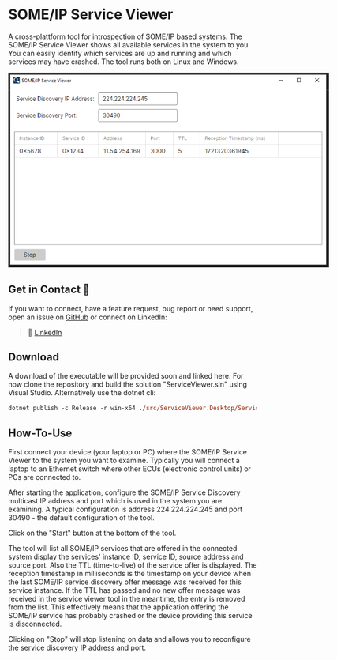 # SOME/IP Service Viewer
A cross-plattform tool for introspection of SOME/IP based systems. The SOME/IP Service Viewer shows all available services in the system to you. You can easily identify which services are up and running and which services may have crashed. The tool runs both on Linux and Windows.

<div align="center">
    <img src="images/screenshot_application.PNG" alt="Screenshot of the application" style="max-width:650px;">
</div>

## Get in Contact :postbox:

If you want to connect, have a feature request, bug report or need support, open an issue on [GitHub](https://github.com/chrizog/someip-service-viewer/issues) or connect on LinkedIn:
> :electric_plug: [LinkedIn](https://www.linkedin.com/in/ch-herzog/)

## Download

A download of the executable will be provided soon and linked here. For now clone the repository and build the solution "ServiceViewer.sln" using Visual Studio. Alternatively use the dotnet cli:

```ps
dotnet publish -c Release -r win-x64 ./src/ServiceViewer.Desktop/ServiceViewer.Desktop.csproj --output publish
```

## How-To-Use

First connect your device (your laptop or PC) where the SOME/IP Service Viewer to the system you want to examine. Typically you will connect a laptop to an Ethernet switch where other ECUs (electronic control units) or PCs are connected to.

After starting the application, configure the SOME/IP Service Discovery multicast IP address and port which is used in the system you are examining. A typical configuration is address 224.224.224.245 and port 30490 - the default configuration of the tool.

Click on the "Start" button at the bottom of the tool.

The tool will list all SOME/IP services that are offered in the connected system display the services' instance ID, service ID, source address and source port. Also the TTL (time-to-live) of the service offer is displayed. The reception timestamp in milliseconds is the timestamp on your device when the last SOME/IP service discovery offer message was received for this service instance. If the TTL has passed and no new offer message was received in the service viewer tool in the meantime, the entry is removed from the list. This effectively means that the application offering the SOME/IP service has probably crashed or the device providing this service is disconnected.

Clicking on "Stop" will stop listening on data and allows you to reconfigure the service discovery IP address and port.
